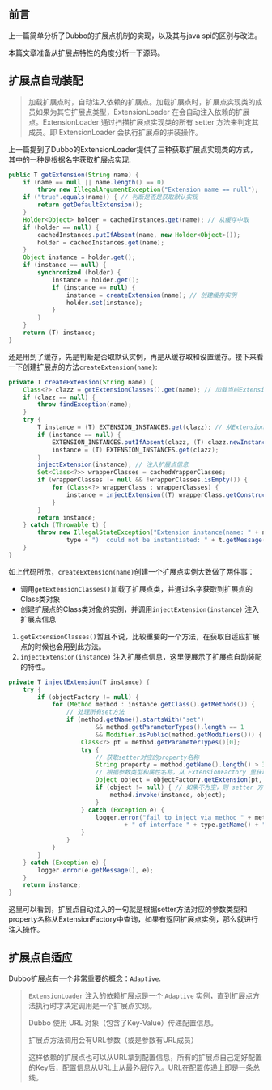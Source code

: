 ## 前言
上一篇简单分析了Dubbo的扩展点机制的实现，以及其与java spi的区别与改进。

本篇文章准备从扩展点特性的角度分析一下源码。

## 扩展点自动装配
> 加载扩展点时，自动注入依赖的扩展点。加载扩展点时，扩展点实现类的成员如果为其它扩展点类型，ExtensionLoader 在会自动注入依赖的扩展点。ExtensionLoader 通过扫描扩展点实现类的所有 setter 方法来判定其成员。即 ExtensionLoader 会执行扩展点的拼装操作。

上一篇提到了Dubbo的ExtensionLoader提供了三种获取扩展点实现类的方式，其中的一种是根据名字获取扩展点实现:
```java
public T getExtension(String name) {
    if (name == null || name.length() == 0)
        throw new IllegalArgumentException("Extension name == null");
    if ("true".equals(name)) { // 判断是否是获取默认实现
        return getDefaultExtension();
    }
    Holder<Object> holder = cachedInstances.get(name); // 从缓存中取
    if (holder == null) {
        cachedInstances.putIfAbsent(name, new Holder<Object>());
        holder = cachedInstances.get(name);
    }
    Object instance = holder.get();
    if (instance == null) {
        synchronized (holder) {
            instance = holder.get();
            if (instance == null) {
                instance = createExtension(name); // 创建缓存实例
                holder.set(instance);
            }
        }
    }
    return (T) instance;
}
```
还是用到了缓存，先是判断是否取默认实例，再是从缓存取和设置缓存。接下来看一下创建扩展点的方法`createExtension(name)`:
```java
private T createExtension(String name) {
    Class<?> clazz = getExtensionClasses().get(name); // 加载当前Extension的所有实现, 并从中获取指定name的Extension
    if (clazz == null) {
        throw findException(name);
    }
    try {
        T instance = (T) EXTENSION_INSTANCES.get(clazz); // 从Extension实例缓存中获取实例
        if (instance == null) {
            EXTENSION_INSTANCES.putIfAbsent(clazz, (T) clazz.newInstance());
            instance = (T) EXTENSION_INSTANCES.get(clazz);
        }
        injectExtension(instance); // 注入扩展点信息
        Set<Class<?>> wrapperClasses = cachedWrapperClasses;
        if (wrapperClasses != null && !wrapperClasses.isEmpty()) {
            for (Class<?> wrapperClass : wrapperClasses) {
                instance = injectExtension((T) wrapperClass.getConstructor(type).newInstance(instance));
            }
        }
        return instance;
    } catch (Throwable t) {
        throw new IllegalStateException("Extension instance(name: " + name + ", class: " +
                type + ")  could not be instantiated: " + t.getMessage(), t);
    }
}
```
如上代码所示，`createExtension(name)`创建一个扩展点实例大致做了两件事：
- 调用`getExtensionClasses()`加载了扩展点类，并通过名字获取到扩展点的Class类对象
- 创建扩展点的Class类对象的实例，并调用`injectExtension(instance)` 注入扩展点信息

1. `getExtensionClasses()`暂且不说，比较重要的一个方法，在获取自适应扩展点的时候也会用到此方法。
2. `injectExtension(instance)` 注入扩展点信息，这里便展示了扩展点自动装配的特性。
```java
private T injectExtension(T instance) {
    try {
        if (objectFactory != null) {
            for (Method method : instance.getClass().getMethods()) {
                // 处理所有set方法
                if (method.getName().startsWith("set")
                        && method.getParameterTypes().length == 1
                        && Modifier.isPublic(method.getModifiers())) {
                    Class<?> pt = method.getParameterTypes()[0];
                    try {
                        // 获取setter对应的property名称
                        String property = method.getName().length() > 3 ? method.getName().substring(3, 4).toLowerCase() + method.getName().substring(4) : "";
                        // 根据参数类型和属性名称，从 ExtensionFactory 里获取扩展点
                        Object object = objectFactory.getExtension(pt, property);
                        if (object != null) { // 如果不为空，则 setter 方法的参数是扩展点类型，那么进行注入
                            method.invoke(instance, object);
                        }
                    } catch (Exception e) {
                        logger.error("fail to inject via method " + method.getName()
                                + " of interface " + type.getName() + ": " + e.getMessage(), e);
                    }
                }
            }
        }
    } catch (Exception e) {
        logger.error(e.getMessage(), e);
    }
    return instance;
}
```
这里可以看到，扩展点自动注入的一句就是根据setter方法对应的参数类型和property名称从ExtensionFactory中查询，如果有返回扩展点实例，那么就进行注入操作。



## 扩展点自适应

Dubbo扩展点有一个非常重要的概念：`Adaptive`.

> `ExtensionLoader` 注入的依赖扩展点是一个 `Adaptive` 实例，直到扩展点方法执行时才决定调用是一个扩展点实现。
>
> Dubbo 使用 URL 对象（包含了Key-Value）传递配置信息。
>
>扩展点方法调用会有URL参数（或是参数有URL成员）
>
>这样依赖的扩展点也可以从URL拿到配置信息，所有的扩展点自己定好配置的Key后，配置信息从URL上从最外层传入。URL在配置传递上即是一条总线。
